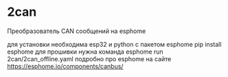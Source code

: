 # 2can
Преобразователь CAN сообщений на esphome

для установки необходима esp32 и python c пакетом esphome
pip install esphome
для прошивки нужна команда
esphome run 2can/2can_offline.yaml
подробно про esphome на сайте https://esphome.io/components/canbus/
